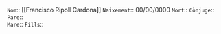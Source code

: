 `Nom`:: [[Francisco Ripoll Cardona]]
`Naixement`::  00/00/0000
`Mort`:: 
`Cònjuge`:: 
`Pare`::   
`Mare`:: 
`Fills`:: 